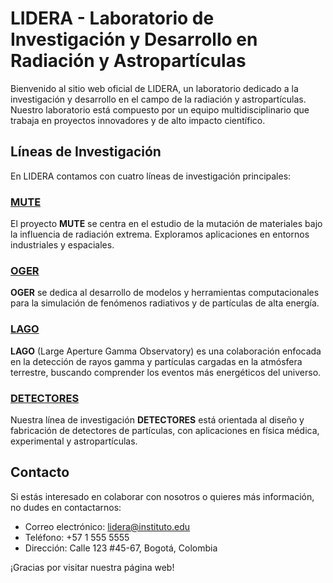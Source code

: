 # LIDERA - Laboratorio de Investigación y Desarrollo en Radiación y Astropartículas

Bienvenido al sitio web oficial de LIDERA, un laboratorio dedicado a la investigación y desarrollo en el campo de la radiación y astropartículas. Nuestro laboratorio está compuesto por un equipo multidisciplinario que trabaja en proyectos innovadores y de alto impacto científico.

## Líneas de Investigación

En LIDERA contamos con cuatro líneas de investigación principales:

### [MUTE](https://github.com/tu-organizacion/MUTE)
El proyecto **MUTE** se centra en el estudio de la mutación de materiales bajo la influencia de radiación extrema. Exploramos aplicaciones en entornos industriales y espaciales.

### [OGER](https://github.com/tu-organizacion/OGER)
**OGER** se dedica al desarrollo de modelos y herramientas computacionales para la simulación de fenómenos radiativos y de partículas de alta energía.

### [LAGO](https://github.com/tu-organizacion/LAGO)
**LAGO** (Large Aperture Gamma Observatory) es una colaboración enfocada en la detección de rayos gamma y partículas cargadas en la atmósfera terrestre, buscando comprender los eventos más energéticos del universo.

### [DETECTORES](https://github.com/tu-organizacion/DETECTORES)
Nuestra línea de investigación **DETECTORES** está orientada al diseño y fabricación de detectores de partículas, con aplicaciones en física médica, experimental y astropartículas.

## Contacto

Si estás interesado en colaborar con nosotros o quieres más información, no dudes en contactarnos:

- Correo electrónico: [lidera@instituto.edu](mailto:lidera@instituto.edu)
- Teléfono: +57 1 555 5555
- Dirección: Calle 123 #45-67, Bogotá, Colombia

¡Gracias por visitar nuestra página web!
